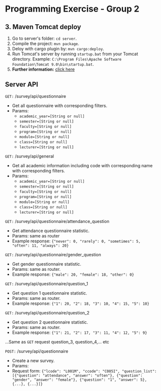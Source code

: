 # Programming Exercise - Group 2
## 3. Maven Tomcat deploy
1. Go to server's folder: `cd server`.
2. Compile the project: `mvn package`.
3. Deloy with cargo plugin by: `mvn cargo:deploy`.
4. Run Tomcat's server by running `startup.bat` from your Tomcat directory. Example: `C:\Program Files\Apache Software Foundation\Tomcat 9.0\bin\startup.bat`.
5. __Further information:__ [click here](https://www.baeldung.com/tomcat-deploy-war)


## Server API
`GET:` /survey/api/questionnaire
+ Get all questionnaire with corresponding filters.
+ Params: 
    + `academic_year=[String or null]`
    + `semester=[String or null]`
    + `faculty=[String or null]`
    + `program=[String or null]`
    + `module=[String or null]`
    + `class=[String or null]`
    + `lecturer=[String or null]`

`GET:` /survey/api/general
+ Get all academic information including code with corresponding name with corresponding filters.
+ Params: 
    + `academic_year=[String or null]`
    + `semester=[String or null]`
    + `faculty=[String or null]`
    + `program=[String or null]`
    + `module=[String or null]`
    + `class=[String or null]`
    + `lecturer=[String or null]`

`GET:` /survey/api/questionnaire/attendance_question
+ Get attendance questionnaire statistic.
+ Params: same as router
+ Example response: `{"never": 0, "rarely": 0, "sometimes": 5, "often": 11, "always": 20}`

`GET:` /survey/api/questionnaire/gender_question
+ Get gender questionnaire statistic.
+ Params: same as router.
+ Example response: `{"male": 20, "female": 18, "other": 0}`


`GET:` /survey/api/questionnaire/question_1
+ Get question 1 questionnaire statistic.
+ Params: same as router.
+ Example response: `{"1": 20, "2": 18, "3": 10, "4": 15, "5": 10}`

`GET:` /survey/api/questionnaire/question_2
+ Get question 2 questionnaire statistic.
+ Params: same as router.
+ Example response: `{"1": 21, "2": 17, "3": 11, "4": 12, "5": 9}`

...Same as `GET` request question_3, question_4,... etc

`POST:` /survey/api/questionnaire
+ Create a new survey.
+ Params: 
+ Request form: `{"lcode": "L001M", "ccode": "C005I", "question_list": [{"question": "attendance", "answer": "often"}, {"question": "gender", "answer": "female"}, {"question": "1", "answer": 5}, {...}, {...}]}`
